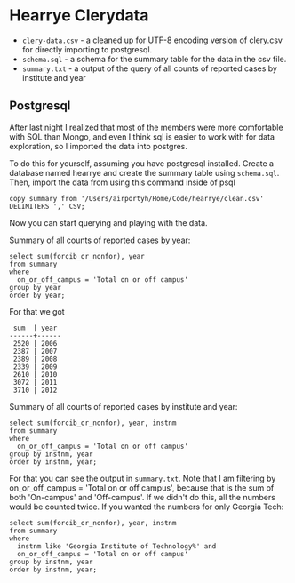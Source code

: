 Hearrye Clerydata
=================

* `clery-data.csv` - a cleaned up for UTF-8 encoding version of clery.csv for directly importing to postgresql. 
* `schema.sql` - a schema for the summary table for the data in the csv file.
* `summary.txt` - a output of the query of all counts of reported cases by institute and year

## Postgresql

After last night I realized that most of the members were more comfortable with SQL than Mongo, and even I think sql is easier to work with for data exploration, so I imported the data into postgres.

To do this for yourself, assuming you have postgresql installed. Create a database named hearrye and create the summary table using `schema.sql`. Then, import the data from using this command inside of psql

```
copy summary from '/Users/airportyh/Home/Code/hearrye/clean.csv' DELIMITERS ',' CSV;
```

Now you can start querying and playing with the data.

Summary of all counts of reported cases by year:

```
select sum(forcib_or_nonfor), year
from summary
where
  on_or_off_campus = 'Total on or off campus'
group by year
order by year;
```

For that we got

```
 sum  | year 
------+------
 2520 | 2006
 2387 | 2007
 2389 | 2008
 2339 | 2009
 2610 | 2010
 3072 | 2011
 3710 | 2012
```

Summary of all counts of reported cases by institute and year:

```
select sum(forcib_or_nonfor), year, instnm 
from summary 
where
  on_or_off_campus = 'Total on or off campus' 
group by instnm, year
order by instnm, year;
```

For that you can see the output in `summary.txt`.
Note that I am filtering by on_or_off_campus = 'Total on or off campus', because that is the sum of both 'On-campus' and 'Off-campus'. If we didn't do this, all the numbers would be counted twice. If you wanted the numbers for only Georgia Tech:

```
select sum(forcib_or_nonfor), year, instnm 
from summary 
where
  instnm like 'Georgia Institute of Technology%' and
  on_or_off_campus = 'Total on or off campus' 
group by instnm, year
order by instnm, year;
```

